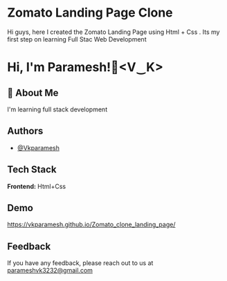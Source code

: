 
# Zomato Landing Page Clone

Hi guys, here I created the Zomato Landing Page using Html + Css .
Its my first step on learning Full Stac Web Development
# Hi, I'm Paramesh!👋<V‿K>


## 🚀 About Me
I'm learning full stack development


## Authors

- [@Vkparamesh](https://github.com/Vkparamesh)


## Tech Stack

**Frontend:** Html+Css




## Demo
https://vkparamesh.github.io/Zomato_clone_landing_page/
## Feedback

If you have any feedback, please reach out to us at parameshvk3232@gmail.com

